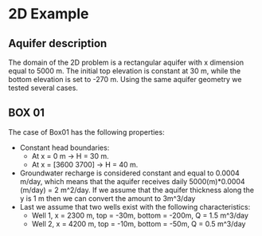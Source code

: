 # 2D Example
## Aquifer description
The domain of the 2D problem is a rectangular aquifer with x dimension equal to 5000 m.
The initial top elevation is constant at 30 m, while the bottom elevation is set to -270 m.
Using the same aquifer geometry we tested several cases.

## BOX 01
The case of Box01 has the following properties:
* Constant head boundaries: 
  * At x = 0 m -> H = 30 m.
  * At x = [3600 3700] -> H = 40 m.
* Groundwater recharge is considered constant and equal to 0.0004 m/day, 
which means that the aquifer receives daily 5000(m)*0.0004 (m/day) = 2 m^2/day. 
If we assume that the aquifer thickness along the y is 1 m then we can convert the amount to 3m^3/day
* Last we assume that two wells exist with the following characteristics:
  * Well 1, x = 2300 m, top = -30m, bottom = -200m, Q = 1.5 m^3/day
  * Well 2, x = 4200 m, top = -10m, bottom = -50m, Q = 0.5 m^3/day
